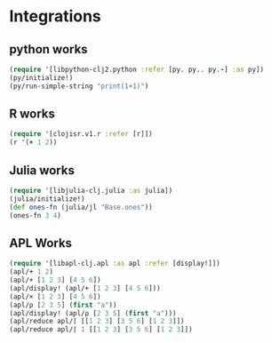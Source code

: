 # Integrations

## python works

```clojure
(require '[libpython-clj2.python :refer [py. py.. py.-] :as py])
(py/initialize!)
(py/run-simple-string "print(1+1)")
```

## R works

```clojure
(require '[clojisr.v1.r :refer [r]])
(r '(+ 1 2))
```

## Julia works

```clojure
(require '[libjulia-clj.julia :as julia])
(julia/initialize!)
(def ones-fn (julia/jl "Base.ones"))
(ones-fn 3 4)
```

## APL Works

```Clojure
(require '[libapl-clj.apl :as apl :refer [display!]])
(apl/+ 1 2)
(apl/+ [1 2 3] [4 5 6])
(apl/display! (apl/+ [1 2 3] [4 5 6]))
(apl/× [1 2 3] [4 5 6])
(apl/⍴ [2 3 5] (first "a"))
(apl/display! (apl/⍴ [2 3 5] (first "a")))
(apl/reduce apl/⌈ [[1 2 3] [3 5 6] [1 2 3]])
(apl/reduce apl/⌈ 1 [[1 2 3] [3 5 6] [1 2 3]])
```
